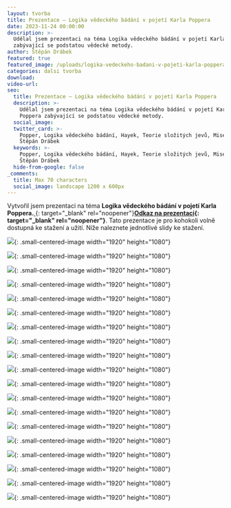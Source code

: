 ```yaml
---
layout: tvorba
title: Prezentace – Logika vědeckého bádání v pojetí Karla Poppera
date: 2023-11-24 00:00:00
description: >-
  Udělal jsem prezentaci na téma Logika vědeckého bádání v pojetí Karla Poppera
  zabývající se podstatou vědecké metody.
author: Štěpán Drábek
featured: true
featured_image: /uploads/logika-vedeckeho-badani-v-pojeti-karla-poppera.png
categories: dalsi tvorba
download:
video-url:
seo:
  title: Prezentace – Logika vědeckého bádání v pojetí Karla Poppera
  description: >-
    Udělal jsem prezentaci na téma Logika vědeckého bádání v pojetí Karla
    Poppera zabývající se podstatou vědecké metody.
  social_image:
  twitter_card: >-
    Popper, Logika vědeckého bádání, Hayek, Teorie složitých jevů, Mises, Taleb,
    Štěpán Drábek
  keywords: >-
    Popper, Logika vědeckého bádání, Hayek, Teorie složitých jevů, Mises, Taleb,
    Štěpán Drábek
  hide-from-google: false
_comments:
  title: Max 70 characters
  social_image: landscape 1200 x 600px
---
```

Vytvořil jsem prezentaci na téma&nbsp;**Logika vědeckého bádání v pojetí Karla Poppera.**[&nbsp;](https://www.canva.com/design/DAF2GHgEhfY/Mma7iq60coJQbiSe3FqPgg/edit?utm_content=DAF2GHgEhfY&amp;utm_campaign=designshare&amp;utm_medium=link2&amp;utm_source=sharebutton){: target="_blank" rel="noopener"}**[Odkaz na prezentaci](https://www.canva.com/design/DAF2GHgEhfY/Mma7iq60coJQbiSe3FqPgg/edit?utm_content=DAF2GHgEhfY&amp;utm_campaign=designshare&amp;utm_medium=link2&amp;utm_source=sharebutton){: target="_blank" rel="noopener"}**. Tato prezentace je pro kohokoli volně dostupná ke stažení a užití. Níže naleznete jednotlivé slidy ke stažení.

![](/uploads/1-2.png){: .small-centered-image width="1920" height="1080"}



![](/uploads/2-1.png){: .small-centered-image width="1920" height="1080"}



![](/uploads/3-1.png){: .small-centered-image width="1920" height="1080"}



![](/uploads/4-1.png){: .small-centered-image width="1920" height="1080"}



![](/uploads/5-1.png){: .small-centered-image width="1920" height="1080"}

![](/uploads/6-1.png){: .small-centered-image width="1920" height="1080"}



![](/uploads/7-1.png){: .small-centered-image width="1920" height="1080"}



![](/uploads/8-1.png){: .small-centered-image width="1920" height="1080"}



![](/uploads/9-1.png){: .small-centered-image width="1920" height="1080"}



![](/uploads/10-1.png){: .small-centered-image width="1920" height="1080"}



![](/uploads/11-1.png){: .small-centered-image width="1920" height="1080"}



![](/uploads/12-1.png){: .small-centered-image width="1920" height="1080"}



![](/uploads/13-1.png){: .small-centered-image width="1920" height="1080"}



![](/uploads/14-1.png){: .small-centered-image width="1920" height="1080"}



![](/uploads/15-1.png){: .small-centered-image width="1920" height="1080"}



![](/uploads/16-1.png){: .small-centered-image width="1920" height="1080"}



![](/uploads/17-1.png){: .small-centered-image width="1920" height="1080"}



![](/uploads/18-1.png){: .small-centered-image width="1920" height="1080"}



![](/uploads/19-1.png){: .small-centered-image width="1920" height="1080"}